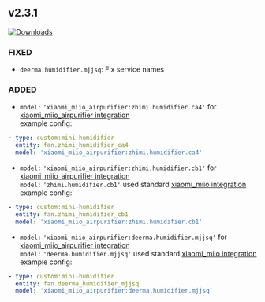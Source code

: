 ## v2.3.1
[![Downloads](https://img.shields.io/github/downloads/artem-sedykh/mini-humidifier/v2.3.1/total.svg)](https://github.com/artem-sedykh/mini-humidifier/releases/tag/v2.3.1)

### FIXED
- `deerma.humidifier.mjjsq`: Fix service names

### ADDED
- `model:` `'xiaomi_miio_airpurifier:zhimi.humidifier.ca4'` for [xiaomi_miio_airpurifier integration](https://github.com/syssi/xiaomi_airpurifier)  
example config:
```yaml
- type: custom:mini-humidifier
  entity: fan.zhimi_humidifier_ca4
  model: 'xiaomi_miio_airpurifier:zhimi.humidifier.ca4' 
```

- `model:` `'xiaomi_miio_airpurifier:zhimi.humidifier.cb1'` for [xiaomi_miio_airpurifier integration](https://github.com/syssi/xiaomi_airpurifier)  
`model:` `'zhimi.humidifier.cb1'` used standard [xiaomi_miio integration](https://github.com/home-assistant/core/blob/2020.12.1/homeassistant/components/xiaomi_miio/fan.py)
example config:
```yaml
- type: custom:mini-humidifier
  entity: fan.zhimi_humidifier_cb1
  model: 'xiaomi_miio_airpurifier:zhimi.humidifier.cb1' 
```

- `model:` `'xiaomi_miio_airpurifier:deerma.humidifier.mjjsq'` for [xiaomi_miio_airpurifier integration](https://github.com/syssi/xiaomi_airpurifier)  
`model:` `'deerma.humidifier.mjjsq'` used standard [xiaomi_miio integration](https://github.com/home-assistant/core/blob/2020.12.1/homeassistant/components/xiaomi_miio/fan.py)
example config:
```yaml
- type: custom:mini-humidifier
  entity: fan.deerma_humidifier_mjjsq
  model: 'xiaomi_miio_airpurifier:deerma.humidifier.mjjsq' 
```
